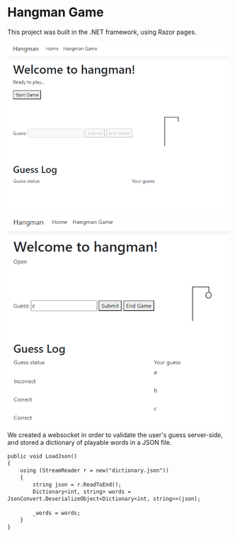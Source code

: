 # Hangman Game

This project was built in the .NET framework, using Razor pages.

![Guessing game snapshot](/docs/assets/hangman-1.png)

![Guessing game win screen snapshot](/docs/assets/hangman-2.png)

We created a websocket in order to validate the user's guess server-side, and stored a dictionary of playable words in a JSON file.

```
public void LoadJson()
{
    using (StreamReader r = new("dictionary.json"))
    {
        string json = r.ReadToEnd();
        Dictionary<int, string> words = JsonConvert.DeserializeObject<Dictionary<int, string>>(json);

        _words = words;
    }
}
```